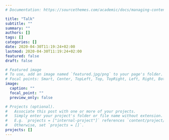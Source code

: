 ```yaml
---
# Documentation: https://sourcethemes.com/academic/docs/managing-content/

title: "Talk"
subtitle: ""
summary: ""
authors: []
tags: []
categories: []
date: 2020-04-30T11:19:24+02:00
lastmod: 2020-04-30T11:19:24+02:00
featured: false
draft: false

# Featured image
# To use, add an image named `featured.jpg/png` to your page's folder.
# Focal points: Smart, Center, TopLeft, Top, TopRight, Left, Right, BottomLeft, Bottom, BottomRight.
image:
  caption: ""
  focal_point: ""
  preview_only: false

# Projects (optional).
#   Associate this post with one or more of your projects.
#   Simply enter your project's folder or file name without extension.
#   E.g. `projects = ["internal-project"]` references `content/project/deep-learning/index.md`.
#   Otherwise, set `projects = []`.
projects: []
---
```

